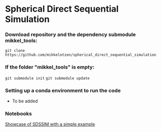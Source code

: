 # Spherical Direct Sequential Simulation


### Download repository and the dependency submodule mikkel_tools:

`git clone https://github.com/mikkelotzen/spherical_direct_sequential_simulation`

### If the folder "mikkel_tools" is empty:
`git submodule init`
`git submodule update`

### Setting up a conda environment to run the code

- To be added

### Notebooks

[Showcase of SDSSIM with a simple example](https://github.com/mikkelotzen/spherical_direct_sequential_simulation/blob/master/nb_seqsim_simple_ex_fisher.ipynb)

